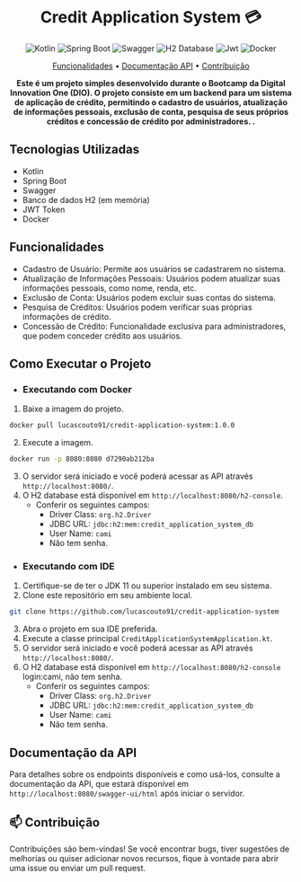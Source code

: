 ﻿


<h1 align="center" style="font-weight: bold;">Credit Application System 💳</h1>


<p align="center">
    <img src="https://img.shields.io/badge/kotlin-%237F52FF.svg?style=for-the-badge&logo=kotlin&logoColor=white" alt="Kotlin">
    <img src="https://img.shields.io/badge/Spring_Boot-F2F4F9?style=for-the-badge&logo=spring-boot" alt="Spring Boot">
    <img src="https://img.shields.io/badge/Swagger-85EA2D.svg?style=for-the-badge&logo=Swagger&logoColor=black" alt="Swagger">
    <img src="https://img.shields.io/badge/H2_Database-002cd3?style=for-the-badge&logo=H2_database&logoColor=white" alt="H2 Database">
    <img src="https://img.shields.io/badge/JWT-black?style=for-the-badge&logo=JSON%20web%20tokens" alt="Jwt">
    <img src="https://img.shields.io/badge/Docker-2496ED.svg?style=for-the-badge&logo=Docker&logoColor=white" alt="Docker">
</p>

<p align="center">
 <a href="#funcionalidades">Funcionalidades</a> • 
 <a href="#documentacao">Documentação API</a> •
 <a href="#contribuicao">Contribuição</a>
</p>

<p align="center">
  <b>Este é um projeto simples desenvolvido durante o Bootcamp da Digital Innovation One (DIO). O projeto consiste em um backend para um sistema de aplicação de crédito, permitindo o cadastro de usuários, atualização de informações pessoais, exclusão de conta, pesquisa de seus próprios créditos e concessão de crédito por administradores.
.</b>
</p>

<h2 id="tecnologias">Tecnologias Utilizadas</h2>

- Kotlin
- Spring Boot
- Swagger
- Banco de dados H2 (em memória)
- JWT Token
- Docker

<h2 id="funcionalidades">Funcionalidades</h2>

- Cadastro de Usuário: Permite aos usuários se cadastrarem no sistema.
- Atualização de Informações Pessoais: Usuários podem atualizar suas informações pessoais, como nome, renda, etc.
- Exclusão de Conta: Usuários podem excluir suas contas do sistema.
- Pesquisa de Créditos: Usuários podem verificar suas próprias informações de crédito.
- Concessão de Crédito: Funcionalidade exclusiva para administradores, que podem conceder crédito aos usuários.

<h2 id="executar">Como Executar o Projeto</h2>

- <h3 id="docker">Executando com Docker</h3>
1. Baixe a imagem do projeto.
```bash
docker pull lucascouto91/credit-application-system:1.0.0
```
2. Execute a imagem.
```bash
docker run -p 8080:8080 d7290ab212ba
```
3. O servidor será iniciado e você poderá acessar as API através `http://localhost:8080/`.
4. O H2 database está disponível em `http://localhost:8080/h2-console`.
   - Conferir os seguintes campos:
      - Driver Class: `org.h2.Driver`
      - JDBC URL: `jdbc:h2:mem:credit_application_system_db`
      - User Name: `cami`
      - Não tem senha.


- <h3 id="ide">Executando com IDE</h3>

1. Certifique-se de ter o JDK 11 ou superior instalado em seu sistema.
2. Clone este repositório em seu ambiente local.
```bash
git clone https://github.com/lucascouto91/credit-application-system
```
3. Abra o projeto em sua IDE preferida.
4. Execute a classe principal `CreditApplicationSystemApplication.kt`.
5. O servidor será iniciado e você poderá acessar as API através `http://localhost:8080/`.
6. O H2 database está disponível em `http://localhost:8080/h2-console` login:cami, não tem senha.
   - Conferir os seguintes campos:
      - Driver Class: `org.h2.Driver`
      - JDBC URL: `jdbc:h2:mem:credit_application_system_db`
      - User Name: `cami`
      - Não tem senha.

<h2 id="documentacao">Documentação da API</h2>

Para detalhes sobre os endpoints disponíveis e como usá-los, consulte a documentação da API, que estará disponível em `http://localhost:8080/swagger-ui/html` após iniciar o servidor.

<h2 id="contribuicao">📫 Contribuição</h2>

Contribuições são bem-vindas! Se você encontrar bugs, tiver sugestões de melhorias ou quiser adicionar novos recursos, fique à vontade para abrir uma issue ou enviar um pull request.


